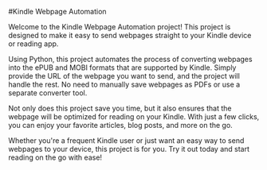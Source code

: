 #Kindle Webpage Automation

Welcome to the Kindle Webpage Automation project! This project is designed to make it easy to send webpages straight to your Kindle device or reading app.

Using Python, this project automates the process of converting webpages into the ePUB and MOBI formats that are supported by Kindle. Simply provide the URL of the webpage you want to send, and the project will handle the rest. No need to manually save webpages as PDFs or use a separate converter tool.

Not only does this project save you time, but it also ensures that the webpage will be optimized for reading on your Kindle. With just a few clicks, you can enjoy your favorite articles, blog posts, and more on the go.

Whether you're a frequent Kindle user or just want an easy way to send webpages to your device, this project is for you. Try it out today and start reading on the go with ease!
